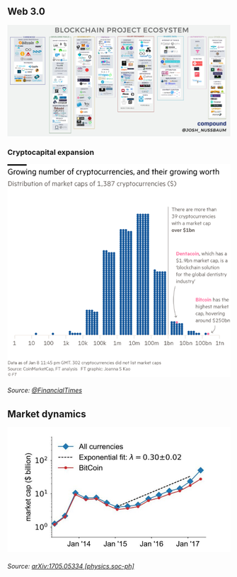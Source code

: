 ## Web 3.0
![](img/blockchain-ecosystem.jpg)


### Cryptocapital expansion

![](img/ft-growing-crypto.png)<!-- .element height="50%" width="50%" -->

###### Source: [@FinancialTimes](https://www.ft.com/content/a6b90a8c-f4b7-11e7-8715-e94187b3017e)


## Market dynamics
![](img/mit-exponential.jpg)
###### Source: [	arXiv:1705.05334 [physics.soc-ph]](https://arxiv.org/abs/1705.05334)

